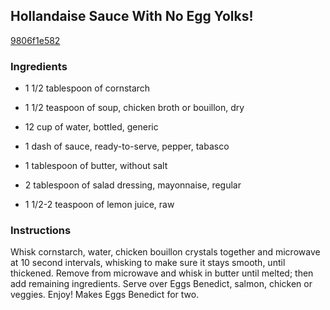 ## Hollandaise Sauce With No Egg Yolks!

[9806f1e582](http://www.food.com/recipe/hollandaise-sauce-with-no-egg-yolks-360393)

### Ingredients

 - 1 1/2 tablespoon of cornstarch

 - 1 1/2 teaspoon of soup, chicken broth or bouillon, dry

 - 12 cup of water, bottled, generic

 - 1 dash of sauce, ready-to-serve, pepper, tabasco

 - 1 tablespoon of butter, without salt

 - 2 tablespoon of salad dressing, mayonnaise, regular

 - 1 1/2-2 teaspoon of lemon juice, raw

### Instructions

Whisk cornstarch, water, chicken bouillon crystals together and microwave at 10 second intervals, whisking to make sure it stays smooth, until thickened. Remove from microwave and whisk in butter until melted; then add remaining ingredients. Serve over Eggs Benedict, salmon, chicken or veggies. Enjoy! Makes Eggs Benedict for two.
